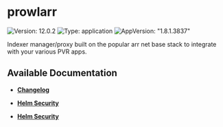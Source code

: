 # prowlarr

![Version: 12.0.2](https://img.shields.io/badge/Version-12.0.2-informational?style=flat-square) ![Type: application](https://img.shields.io/badge/Type-application-informational?style=flat-square) ![AppVersion: "1.8.1.3837"](https://img.shields.io/badge/AppVersion-"1.8.1.3837"-informational?style=flat-square)

Indexer manager/proxy built on the popular arr net base stack to integrate with your various PVR apps.

## Available Documentation

- [**Changelog**](CHANGELOG)

- [**Helm Security**](container-security)

- [**Helm Security**](helm-security)

